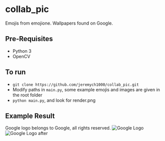 # collab_pic

Emojis from emojione.
Wallpapers found on Google.

## Pre-Requisites
- Python 3
- OpenCV

## To run
- `git clone https://github.com/jeremych1000/collab_pic.git`
- Modify paths in `main.py`, some example emojis and images are given in the root folder
- `python main.py`, and look for render.png

## Example Result
Google logo belongs to Google, all rights reserved.
![Google Logo](http://mufff.in/i/53d0d0.png)
![Google Logo after](http://mufff.in/i/8e3502.png)
